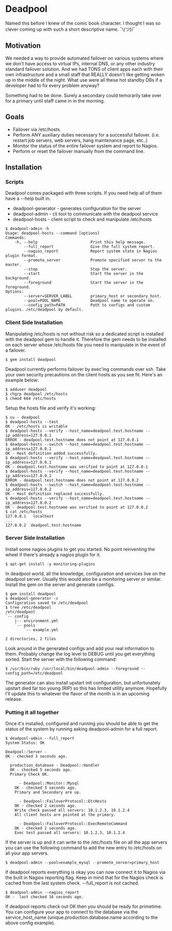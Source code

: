 # Deadpool

Named this before I knew of the comic book character. 
I thought I was so clever coming up with such a short descriptive 
name. ¯\\_(ツ)_/¯

## Motivation

We needed a way to provide automated failover on various systems 
where we don't have access to virtual IPs, internal DNS, or any
other industry standard failover solution. And we had TONS of
client apps each with their own infrastructure and a small staff
that REALLY doesn't like getting woken up in the middle of the 
night. What use were all these hot standby DBs if a developer
had to fix every problem anyway?

Something had to be done. Surely a secondary could temorarily take 
over for a primary until staff came in in the morning.

## Goals

- Failover via /etc/hosts.
- Perform ANY auxiliary duties necessary for a successful failover. 
  (i.e. restart job servers, web servers, hang maintenance page, etc..)
- Monitor the status of the entire failover system and report to Nagios.
- Perform or reset the failover manually from the command line.

## Installation

### Scripts

Deadpool comes packaged with three scripts. If you need help all of them have
a --help built in.

- deadpool-generator - generates configuration for the server
- deadpool-admin - cli tool to communicate with the deadpool service
- deadpool-hosts - client script to check and manipulate /etc/hosts

```console
$ deadpool-admin -h
Usage: deadpool-hosts --command [options]
Commands:
    -h, --help                       Print this help message.
        --full_report                Give the full system report.
        --nagios_report              Report system state in Nagios plugin format.
        --promote_server             Promote specified server to the master.
        --stop                       Stop the server.
        --start                      Start the server in the background.
        --foreground                 Start the server in the foreground.
Options:
        --server=SERVER_LABEL        primary_host or secondary_host.
        --pool=POOL_NAME             Deadpool name to operate on.
        --config_path=PATH           Path to configs and custom plugins. /etc/deadpool by default.
```

### Client Side Installation

Manipulating /etc/hosts is not without risk so a dedicated script is installed
with the deadpool gem to handle it. Therefore the gem needs to be installed on
each server whose /etc/hosts file you need to manipulate in the event of a 
failover. 

```console
$ gem install deadpool
```

Deadpool currently performs failover by exec'ing commands over ssh. 
Take your own security precautions on the client hosts as you see fit. Here's 
an example below:

```console
$ adduser deadpool
$ chgrp deadpool /etc/hosts
$ chmod 664 /etc/hosts
```

Setup the hosts file and verify it's working:

```console
$ su - deadpool
$ deadpool-hosts --test                                                                       
OK - /etc/hosts is writable
$ deadpool-hosts --verify --host_name=deadpool.test.hostname --ip_address=127.0.0.1
ERROR - deadpool.test.hostname does not point at 127.0.0.1
$ deadpool-hosts --switch --host_name=deadpool.test.hostname --ip_address=127.0.0.1
OK - Host definition added successfully.
$ deadpool-hosts --verify --host_name=deadpool.test.hostname --ip_address=127.0.0.1
OK - deadpool.test.hostname was verified to point at 127.0.0.1
$ deadpool-hosts --verify --host_name=deadpool.test.hostname --ip_address=127.0.0.2
ERROR - deadpool.test.hostname does not point at 127.0.0.2
$ deadpool-hosts --switch --host_name=deadpool.test.hostname --ip_address=127.0.0.2
OK - Host definition replaced successfully.
$ deadpool-hosts --verify --host_name=deadpool.test.hostname --ip_address=127.0.0.2
OK - deadpool.test.hostname was verified to point at 127.0.0.2
$ cat /etc/hosts
127.0.0.1	localhost
...
127.0.0.2  deadpool.test.hostname
```

### Server Side Installation

Install some nagios plugins to get you started. No point reinventing the wheel if
there's already a nagios plugin for it.

```console
$ apt-get install -y monitoring-plugins
```

In deadpool world, all the knowledge, configuration and services live on the deadpool
server. Usually this would also be a monitoring server or similar. Install the gem 
on the server and generate comfigs.

```console
$ gem install deadpool
$ deadpool-generator -c
Configuration saved to /etc/deadpool
$ tree /etc/deadpool
/etc/deadpool
`-- config
    |-- environment.yml
    `-- pools
        `-- example.yml

2 directories, 2 files
```

Look around in the generated configs and add your real information to them.
Probably change the log level to DEBUG until you get everything sorted.
Start the server with the following command:

```console
$ /usr/bin/ruby /usr/local/bin/deadpool-admin --foreground --config_path=/etc/deadpool
```

The generator can also install upstart init configuration, but unfortunately
upstart died far too young (RIP) so this has limited utility anymore. Hopefully
I'll update this to whatever the flavor of the month is in an upcoming release.


### Putting it all together

Once it's installed, configured and running you should be able to get 
the status of the system by running asking deadpool-admin for a full report.

```console
$ deadpool-admin --full_report
System Status: OK

Deadpool::Server - 
OK - checked 3 seconds ago.

  production_database - Deadpool::Handler
  OK - checked 5 seconds ago.
  Primary Check OK.

      - Deadpool::Monitor::Mysql
    OK - checked 3 seconds ago.
    Primary and Secondary are up.

      - Deadpool::FailoverProtocol::EtcHosts
    OK - checked 2 seconds ago.
    Write check passed all servers: 10.1.2.3, 10.1.2.4
    All client hosts are pointed at the primary.

      - Deadpool::FailoverProtocol::ExecRemoteCommand
    OK - checked 2 seconds ago.
    Exec test passed all servers: 10.1.2.3, 10.1.2.4
```
  
If the server is up and it can write to the /etc/hosts file on all the app 
servers you can use the following command to add the new entry to 
/etc/hosts on all your app servers.

```console
$ deadpool-admin --pool=example_mysql --promote_server=primary_host
```

If deadpool reports everything is okay you can now connect it to Nagios via 
the built in Nagios reporting flag.  Keep in mind that for the Nagios check 
is cached from the last system check.  --full_report is not cached.

```console
$ deadpool-admin --nagios_report
OK -  last checked 16 seconds ago.
```

If deadpool reports check out OK then you should be ready for primetime.  
You can configure your app to connect to the database via the 
service_host_name (unique.production.database.name according to the 
above config example).
